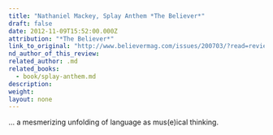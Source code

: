 ```yaml
---
title: "Nathaniel Mackey, Splay Anthem *The Believer*"
draft: false
date: 2012-11-09T15:52:00.000Z
attribution: "*The Believer*"
link_to_original: "http://www.believermag.com/issues/200703/?read=review_mackey"
nd_author_of_this_review:
related_author: .md
related_books:
  - book/splay-anthem.md
description:
weight:
layout: none
---
```

... a mesmerizing unfolding of language as mus(e)ical thinking.

